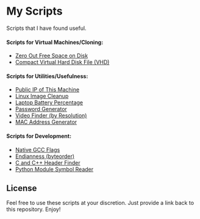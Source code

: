 My Scripts
==========
Scripts that I have found useful.


#### Scripts for Virtual Machines/Cloning:
 * [Zero Out Free Space on Disk](https://github.com/thetinkeringtypist/scripts/blob/master/zero-disk.sh)
 * [Compact Virtual Hard Disk File (VHD)](https://github.com/thetinkeringtypist/scripts/blob/master/compact-vhd.ps1)

#### Scripts for Utilities/Usefulness:
 * [Public IP of This Machine](https://github.com/thetinkeringtypist/scripts/blob/master/public-ip.sh)
 * [Linux Image Cleanup](https://github.com/thetinkeringtypist/scripts/blob/master/image-cleanup.sh)
 * [Laptop Battery Percentage](https://github.com/thetinkeringtypist/scripts/blob/master/battery.sh)
 * [Password Generator](https://github.com/thetinkeringtypist/scripts/blob/master/genpw.sh)
 * [Video Finder (by Resolution)](https://github.com/thetinkeringtypist/scripts/blob/master/video-finder.sh)
 * [MAC Address Generator](https://github.com/thetinkeringtypist/scripts/blob/master/genmac.sh)

#### Scripts for Development:
 * [Native GCC Flags](https://github.com/thetinkeringtypist/scripts/blob/master/gcc-flags.sh)
 * [Endianness (byteorder)](https://github.com/thetinkeringtypist/scripts/blob/master/endianness.py)
 * [C and C++ Header Finder](https://github.com/thetinkeringtypist/scripts/blob/master/find-headers.sh)
 * [Python Module Symbol Reader](https://github.com/thetinkeringtypist/scripts/blob/master/pymod-symbols.py)



License
-------
Feel free to use these scripts at your discretion. Just provide a link back to
this repository. Enjoy!

